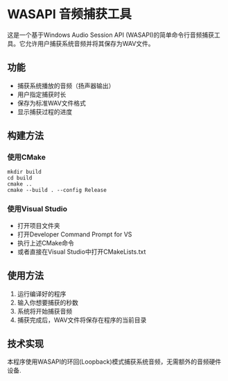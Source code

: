 # WASAPI 音频捕获工具

这是一个基于Windows Audio Session API (WASAPI)的简单命令行音频捕获工具。它允许用户捕获系统音频并将其保存为WAV文件。

## 功能

- 捕获系统播放的音频（扬声器输出）
- 用户指定捕获时长
- 保存为标准WAV文件格式
- 显示捕获过程的进度

## 构建方法

### 使用CMake

```
mkdir build
cd build
cmake ..
cmake --build . --config Release
```

### 使用Visual Studio

- 打开项目文件夹
- 打开Developer Command Prompt for VS
- 执行上述CMake命令
- 或者直接在Visual Studio中打开CMakeLists.txt

## 使用方法

1. 运行编译好的程序
2. 输入你想要捕获的秒数
3. 系统将开始捕获音频
4. 捕获完成后，WAV文件将保存在程序的当前目录

## 技术实现

本程序使用WASAPI的环回(Loopback)模式捕获系统音频，无需额外的音频硬件设备.
